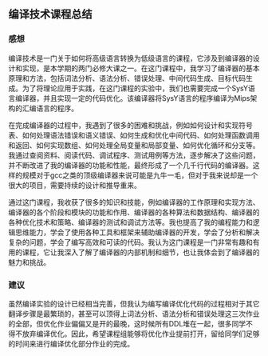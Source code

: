 ## 编译技术课程总结
### 感想
编译技术是一门关于如何将高级语言转换为低级语言的课程，它涉及到编译器的设计和实现，是本学期的两门必修大课之一。在这门课程中，我学习了编译器的基本原理和方法，包括词法分析、语法分析、错误处理、中间代码生成、目标代码生成。为了将理论应用于实践，在这门课程的实验中，我们也需要完成一个SysY语言编译器，并且实现一定的代码优化。该编译器将SysY语言的程序编译为Mips架构的汇编语言的程序。

在完成编译器的过程中，我遇到了很多的困难和挑战，例如如何设计和实现符号表、如何处理语法错误和语义错误、如何生成和优化中间代码、如何处理函数调用和返回、如何实现数组、如何处理全局变量和局部变量、如何优化循环和分支等。我通过查阅资料、阅读代码、调试程序、测试用例等方法，逐步解决了这些问题，并不断改进了我的编译器的功能和性能，最终形成了一个几千行代码的编译器。这样的规模对于gcc之类的顶级编译器来说可能是九牛一毛，但对于我来说却是一个很大的项目，需要持续的设计和推导重来。

通过这门课程，我收获了很多的知识和技能，例如编译器的工作原理和实现方法、编译器的各个阶段和模块的功能和作用、编译器的各种算法和数据结构、编译器的各种优化技术和策略、编译器的测试和调试方法等。我也提高了我的编程能力和逻辑思维能力，学会了使用各种工具和框架来辅助编译器的开发，学会了分析和解决复杂的问题，学会了编写高效和可读的代码。我认为这门课程是一门非常有趣和有用的课程，它让我深入了解了编译器的内部机制和细节，也让我体会到了编译器的魅力和挑战。

### 建议
虽然编译实验的设计已经相当完善，但我认为编写编译优化代码的过程相对于其它翻译步骤是最繁琐的，甚至可以顶得上词法分析、语法分析和错误处理这三次作业的全部，但优化作业偏偏又是开的最晚，这时候所有DDL堆在一起，很多同学不得不放弃编译优化。因此，希望课程组能够将优化作业提前打开，留给同学们足够的时间来进行编译优化部分作业的完成。
